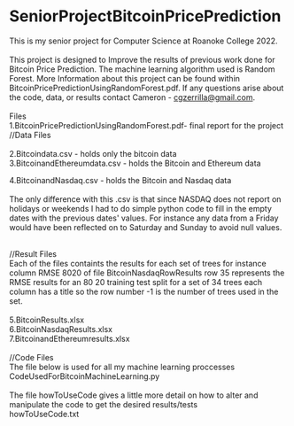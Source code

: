 # SeniorProjectBitcoinPricePrediction
This is my senior project for Computer Science at Roanoke College 2022.<br>
<br>
This project is designed to Improve the results of previous work done for Bitcoin Price Prediction. The machine learning
algorithm used is Random Forest. More Information about this project can be found within BitcoinPricePredictionUsingRandomForest.pdf. If any questions arise about the code, data, or results contact Cameron - cgzerrilla@gmail.com.<br>
<br>
Files<br>
1.BitcoinPricePredictionUsingRandomForest.pdf- final report for the project<br>
//Data Files <br>
<br>
2.Bitcoindata.csv - holds only the bitcoin data<br>
3.BitcoinandEthereumdata.csv - holds the Bitcoin and Ethereum data<br>

4.BitcoinandNasdaq.csv - holds the Bitcoin and Nasdaq data<br>
<br>
The only difference with this .csv is that since NASDAQ does not report on holidays or weekends I had to do simple python code to fill in the empty
dates with the previous dates' values. For instance any data from a Friday would have been reflected on to Saturday and Sunday to avoid null values.
<br>

<br>
//Result Files<br>
Each of the files containts the results for each set of trees for instance column RMSE 8020 of file BitcoinNasdaqRowResults row 35 represents the RMSE results for an 80 20 training test split for a set of 34 trees each column has a title so the row number -1 is the number of trees used in the set.<br>
<br>
5.BitcoinResults.xlsx<br>
6.BitcoinNasdaqResults.xlsx<br>
7.BitcoinandEthereumresults.xlsx<br>
<br>
//Code Files <br>
The file below is used for all my machine learning proccesses <br>
CodeUsedForBitcoinMachineLearning.py <br>
<br>
The file howToUseCode gives a little more detail on how to alter and manipulate the code to get the desired results/tests <br>
howToUseCode.txt<br>
<br>
